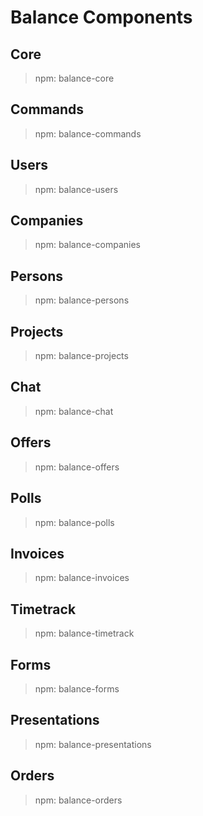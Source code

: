 # Balance Components

## Core
>npm: balance-core

## Commands
>npm: balance-commands

## Users
>npm: balance-users

## Companies
>npm: balance-companies

## Persons
>npm: balance-persons

## Projects
>npm: balance-projects

## Chat
>npm: balance-chat

## Offers
>npm: balance-offers

## Polls
>npm: balance-polls

## Invoices
>npm: balance-invoices

## Timetrack
>npm: balance-timetrack

## Forms
>npm: balance-forms

## Presentations
>npm: balance-presentations

## Orders
>npm: balance-orders
